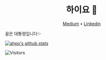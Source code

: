 <h1 align="center">하이요 👋</h1>

<p align="center">
  <a href="https://medium.com/@0e">Medium</a> •
  <a href="https://www.linkedin.com/in/00o">Linkedin</a>
</p>

꿈은 대통령입니다✨

[![ahpo's github stats](https://github-readme-stats.vercel.app/api?username=9j&theme=radical)](https://github.com/9j)

![Visitors](https://visitor-badge.glitch.me/badge?page_id=9j.9j)
